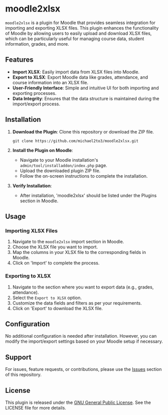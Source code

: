 # moodle2xlsx

`moodle2xlsx` is a plugin for Moodle that provides seamless integration for importing and exporting XLSX files. This plugin enhances the functionality of Moodle by allowing users to easily upload and download XLSX files, which can be particularly useful for managing course data, student information, grades, and more.

## Features

- **Import XLSX**: Easily import data from XLSX files into Moodle.
- **Export to XLSX**: Export Moodle data like grades, attendance, and course information into an XLSX file.
- **User-Friendly Interface**: Simple and intuitive UI for both importing and exporting processes.
- **Data Integrity**: Ensures that the data structure is maintained during the import/export process.

## Installation

1. **Download the Plugin**: Clone this repository or download the ZIP file.
    ```
    git clone https://github.com/michael2to3/moodle2xlsx.git
    ```
2. **Install the Plugin on Moodle**:
   - Navigate to your Moodle installation's `admin/tool/installaddon/index.php` page.
   - Upload the downloaded plugin ZIP file.
   - Follow the on-screen instructions to complete the installation.

3. **Verify Installation**:
   - After installation, 'moodle2xlsx' should be listed under the Plugins section in Moodle.

## Usage

### Importing XLSX Files

1. Navigate to the `moodle2xlsx` import section in Moodle.
2. Choose the XLSX file you want to import.
3. Map the columns in your XLSX file to the corresponding fields in Moodle.
4. Click on 'Import' to complete the process.

### Exporting to XLSX

1. Navigate to the section where you want to export data (e.g., grades, attendance).
2. Select the `Export to XLSX` option.
3. Customize the data fields and filters as per your requirements.
4. Click on 'Export' to download the XLSX file.

## Configuration

No additional configuration is needed after installation. However, you can modify the import/export settings based on your Moodle setup if necessary.

## Support

For issues, feature requests, or contributions, please use the [Issues](https://github.com/michael2to3/moodle2xlsx/issues) section of this repository.

## License

This plugin is released under the [GNU General Public License](LICENSE). See the LICENSE file for more details.
